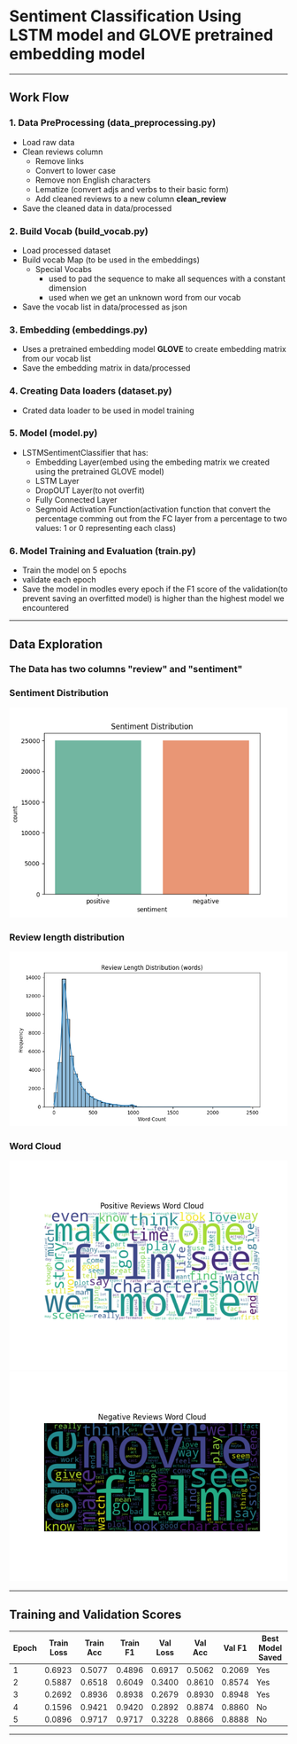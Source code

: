 # Sentiment Classification Using LSTM model and GLOVE pretrained embedding model

---

## Work Flow

### **1.** Data PreProcessing (data_preprocessing.py)
* Load raw data
* Clean reviews column
    * Remove links
    * Convert to lower case
    * Remove non English characters
    * Lematize (convert adjs and verbs to their basic form)
    * Add cleaned reviews to a new column **clean_review**
* Save the cleaned data in data/processed

### **2.** Build Vocab (build_vocab.py)
* Load processed dataset
* Build vocab Map (to be used in the embeddings)
    * Special Vocabs
        * <PAD> used to pad the sequence to make all sequences with a constant dimension
        * <UNK> used when we get an unknown word from our vocab
* Save the vocab list in data/processed as json

### **3.** Embedding (embeddings.py)
* Uses a pretrained embedding model **GLOVE** to create embedding matrix from our vocab list
* Save the embedding matrix in data/processed

### **4.** Creating Data loaders (dataset.py)
* Crated data loader to be used in model training

### **5.** Model (model.py)
* LSTMSentimentClassifier that has:
    * Embedding Layer(embed using the embeding matrix we created using the pretrained GLOVE model)
    * LSTM Layer
    * DropOUT Layer(to not overfit)
    * Fully Connected Layer
    * Segmoid Activation Function(activation function that convert the percentage comming out from the FC layer from a percentage to two values: 1 or 0 representing each class)

### **6.** Model Training and Evaluation (train.py)
* Train the model on 5 epochs
* validate each epoch
* Save the model in modles every epoch if the F1 score of the validation(to prevent saving an overfitted model) is higher than the highest model we encountered

---

## Data Exploration

### The Data has two columns "review" and "sentiment"

### Sentiment Distribution
![alt text](https://github.com/Hassan-Osama/LSTM-sentiment-classification/blob/main/figures/sentimen_distribution.png?raw=true)

### Review length distribution
![alt text](https://github.com/Hassan-Osama/LSTM-sentiment-classification/blob/main/figures/review_length_distribution.png?raw=true)

### Word Cloud
![alt text](https://github.com/Hassan-Osama/LSTM-sentiment-classification/blob/main/figures/positive_reviews_word_cloud.png?raw=true)
![alt text](https://github.com/Hassan-Osama/LSTM-sentiment-classification/blob/main/figures/negative_reviews_word_cloud.png?raw=true)

---

## Training and Validation Scores
| Epoch | Train Loss | Train Acc | Train F1 | Val Loss | Val Acc | Val F1  | Best Model Saved |
|-------|------------|-----------|----------|----------|---------|---------|------------------|
| 1     | 0.6923     | 0.5077    | 0.4896   | 0.6917   | 0.5062  | 0.2069  | Yes              |
| 2     | 0.5887     | 0.6518    | 0.6049   | 0.3400   | 0.8610  | 0.8574  | Yes              |
| 3     | 0.2692     | 0.8936    | 0.8938   | 0.2679   | 0.8930  | 0.8948  | Yes              |
| 4     | 0.1596     | 0.9421    | 0.9420   | 0.2892   | 0.8874  | 0.8860  | No               |
| 5     | 0.0896     | 0.9717    | 0.9717   | 0.3228   | 0.8866  | 0.8888  | No               |

---

